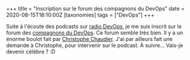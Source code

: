 +++
title = "Inscription sur le forum des compagnons du DevOps"
date = 2020-08-15T18:10:00Z
[taxonomies]
tags = ["DevOps"]
+++

Suite à l'écoute des podcasts sur [radio DevOps](https://lydra.fr/radio-devops/), je me suis inscrit sur le forum des [compagnons du DevOps](https://forum.compagnons-devops.fr).
Ce forum semble très bien. Il y a un énorme boulot fait par [Christophe Chaudier](https://www.linkedin.com/in/cchaudier).
J'ai par ailleurs fait une demande à Christophe, pour intervenir sur le podcast. À suivre... Vais-je devenir célèbre ? :D

